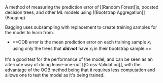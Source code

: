 A method of measuring the prediction error of [[Random Forest]]s, boosted decision trees, and other ML models using [[Bootstrap Aggregation]] (Bagging).

Bagging uses subsampling with replacement to create training samples for the model to learn from.
- ==OOB error is the mean prediction error on each training sample $x_i$  using only the trees that ***did not*** have $x_i$ in their bootstrap sample.==

It's a good test for the performance of the model, and can be seen as an alternate way of doing leave-one-out [[Cross-Validation]], with the advantage of the OOB method being that it requires less computation and allows one to test the model as it's being trained.